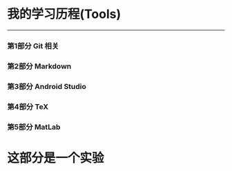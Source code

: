 # 我的学习历程\(Tools\)

---

### 第1部分 Git 相关

### 第2部分 Markdown

### 第3部分 Android Studio

### 第4部分 TeX

### 第5部分 MatLab



# 这部分是一个实验